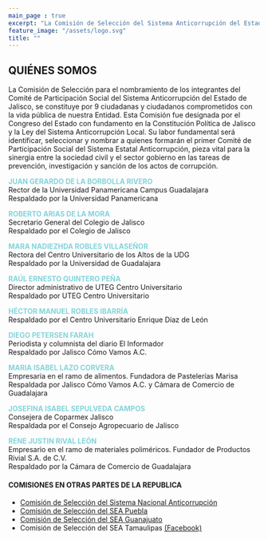 ```yaml
---
main_page : true
excerpt: "La Comisión de Selección del Sistema Anticorrupción del Estado de Jalisco es..."
feature_image: "/assets/logo.svg"
title: ""
---
```


## QUIÉNES SOMOS  

La Comisión de Selección para el nombramiento de los integrantes del Comité de Participación Social del Sistema Anticorrupción del Estado de Jalisco, se constituye por 9 ciudadanas y ciudadanos comprometidos con la vida pública de nuestra Entidad. Esta Comisión fue designada por el Congreso del Estado con fundamento en la Constitución Política de Jalisco y la Ley del Sistema Anticorrupción Local. Su labor fundamental será identificar, seleccionar y nombrar a quienes formarán el primer Comité de Participación Social del Sistema Estatal Anticorrupción, pieza vital para la sinergia entre la sociedad civil y el sector gobierno en las tareas de prevención, investigación y sanción de los actos de corrupción.  



<b style="color: #82D4DA">JUAN GERARDO DE LA BORBOLLA RIVERO</b>  
Rector de la Universidad Panamericana Campus Guadalajara  
Respaldado por la Universidad Panamericana

<b style="color: #82D4DA">ROBERTO ARIAS DE LA MORA</b>  
Secretario General del Colegio de Jalisco  
Respaldado por el Colegio de Jalisco

<b style="color: #82D4DA">MARA NADIEZHDA ROBLES VILLASEÑOR</b>  
Rectora del Centro Universitario de los Altos de la UDG  
Respaldado por la Universidad de Guadalajara

<b style="color: #82D4DA">RAÚL ERNESTO QUINTERO PEÑA</b>  
Director administrativo de UTEG Centro Universitario  
Respaldado por UTEG Centro Universitario

<b style="color: #82D4DA">HÉCTOR MANUEL ROBLES IBARRÍA</b>  
Respaldado por el Centro Universitario Enrique Díaz de León

<b style="color: #82D4DA">DIEGO PETERSEN FARAH</b>  
Periodista y columnista del diario El Informador  
Respaldado por Jalisco Cómo Vamos A.C.

<b style="color: #82D4DA">MARIA ISABEL LAZO CORVERA</b>  
Empresaria en el ramo de alimentos. Fundadora de Pastelerías Marisa  
Respaldada por Jalisco Cómo Vamos A.C. y Cámara de Comercio de Guadalajara

<b style="color: #82D4DA">JOSEFINA ISABEL SEPULVEDA CAMPOS</b>  
Consejera de Coparmex Jalisco  
Respaldada por el Consejo Agropecuario de Jalisco

<b style="color: #82D4DA">RENE JUSTIN RIVAL LEÓN</b>  
Empresario en el ramo de materiales poliméricos. Fundador de Productos Rivial S.A. de C.V.  
Respaldado por la Cámara de Comercio de Guadalajara

<p>
</p>
<p>
</p>

#### COMISIONES EN OTRAS PARTES DE LA REPUBLICA

- [Comisión de Selección del Sistema Nacional Anticorrupción](http://comisionsna.mx/)
- [Comisión de Selección del SEA Puebla](http://comisionseapuebla.org/)
- [Comisión de Selección del SEA Guanajuato](http://comisiondeselecciongto.org/)
- Comisión de Selección del SEA Tamaulipas [(Facebook)](https://www.facebook.com/csseatamaulipas)



          

